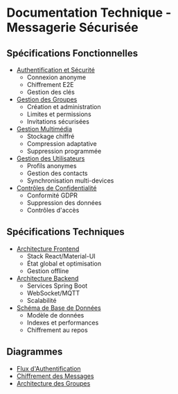 # Documentation Technique - Messagerie Sécurisée

## Spécifications Fonctionnelles
- [Authentification et Sécurité](core-features/auth-security.md)
  - Connexion anonyme
  - Chiffrement E2E
  - Gestion des clés
- [Gestion des Groupes](core-features/groups-management.md)
  - Création et administration
  - Limites et permissions
  - Invitations sécurisées
- [Gestion Multimédia](core-features/media-handling.md)
  - Stockage chiffré
  - Compression adaptative
  - Suppression programmée
- [Gestion des Utilisateurs](core-features/user-management.md)
  - Profils anonymes
  - Gestion des contacts
  - Synchronisation multi-devices
- [Contrôles de Confidentialité](core-features/privacy-controls.md)
  - Conformité GDPR
  - Suppression des données
  - Contrôles d'accès

## Spécifications Techniques
- [Architecture Frontend](technical-specs/frontend.md)
  - Stack React/Material-UI
  - État global et optimisation
  - Gestion offline
- [Architecture Backend](technical-specs/backend.md)
  - Services Spring Boot
  - WebSocket/MQTT
  - Scalabilité
- [Schéma de Base de Données](technical-specs/database.md)
  - Modèle de données
  - Indexes et performances
  - Chiffrement au repos

## Diagrammes
- [Flux d'Authentification](diagrams/auth-flow.puml)
- [Chiffrement des Messages](diagrams/message-e2ee.puml)
- [Architecture des Groupes](diagrams/group-arch.puml)